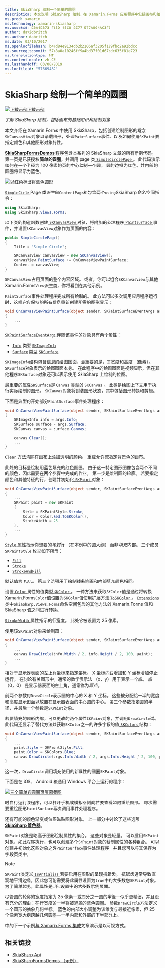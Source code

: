 ```yaml
---
title: SkiaSharp 绘制一个简单的圆圈
description: 本文说明 SkiaSharp 绘制，在 Xamarin.Forms 应用程序中包括画布和绘制对象的基础知识，并演示此示例代码。
ms.prod: xamarin
ms.technology: xamarin-skiasharp
ms.assetid: E3A4E373-F65D-45C8-8E77-577A804AC3F8
author: davidbritch
ms.author: dabritch
ms.date: 03/10/2017
ms.openlocfilehash: b4cd84e9134db2b2106af3205f189fbc2a92bdcc
ms.sourcegitcommit: 57e8a0a10246ff9a4bd37f01d67ddc635f81e723
ms.translationtype: MT
ms.contentlocale: zh-CN
ms.lasthandoff: 03/08/2019
ms.locfileid: "57669437"
---
```

# <a name="drawing-a-simple-circle-in-skiasharp"></a>SkiaSharp 绘制一个简单的圆圈

[![下载示例](~/media/shared/download.png)下载示例](https://developer.xamarin.com/samples/xamarin-forms/SkiaSharpForms/Demos/)

_了解 SkiaSharp 绘制，包括画布的基础知识和绘制对象_

本文介绍在 Xamarin.Forms 中使用 SkiaSharp，包括创建绘制图形的概念`SKCanvasView`对象以承载图形，处理`PaintSurface`事件，以及如何使用`SKPaint`要指定颜色和其他图形对象特性。

[ **SkiaSharpFormsDemos** ](https://developer.xamarin.com/samples/xamarin-forms/SkiaSharpForms/Demos/)程序包含本系列的 SkiaSharp 文章的所有示例代码。 第一页是已获授权**简单的圆圈**，并调用 page 类[ `SimpleCirclePage` ](https://github.com/xamarin/xamarin-forms-samples/blob/master/SkiaSharpForms/Demos/Demos/SkiaSharpFormsDemos/Basics/SimpleCirclePage.cs)。 此代码演示如何在一个半径为 100 像素的页的中心绘制一个圆。 圆的边框为红色，并内部的圆圈将显示为蓝色。

![](circle-images/circleexample.png "以红色标出将蓝色圆形")

[ `SimpleCirle` ](https://github.com/xamarin/xamarin-forms-samples/blob/master/SkiaSharpForms/Demos/Demos/SkiaSharpFormsDemos/Basics/SimpleCirclePage.cs) Page 类派生自`ContentPage`和包含两个`using`SkiaSharp 命名空间指令：

```csharp
using SkiaSharp;
using SkiaSharp.Views.Forms;
```

以下类的构造函数创建[ `SKCanvasView` ](xref:SkiaSharp.Views.Forms.SKCanvasView)对象，将附加的处理程序[ `PaintSurface` ](xref:SkiaSharp.Views.Forms.SKCanvasView.PaintSurface)事件，并设置`SKCanvasView`对象作为页面的内容：

```csharp
public SimpleCirclePage()
{
    Title = "Simple Circle";

    SKCanvasView canvasView = new SKCanvasView();
    canvasView.PaintSurface += OnCanvasViewPaintSurface;
    Content = canvasView;
}
```

`SKCanvasView`占用页面的整个内容区域。 或者，你可以组合`SKCanvasView`与其他 Xamarin.Forms`View`派生类，你将看到在其他示例。

`PaintSurface`事件处理程序完成所有绘制的。 此方法可以多次调用应用程序运行时，这样它应保持的所有信息重新创建所需的图形显示：

```csharp
void OnCanvasViewPaintSurface(object sender, SKPaintSurfaceEventArgs args)
{
    ...
}

```

[ `SKPaintSurfaceEventArgs` ](xref:SkiaSharp.Views.Forms.SKPaintSurfaceEventArgs)伴随该事件的对象具有两个属性：

- [`Info`](xref:SkiaSharp.Views.Forms.SKPaintSurfaceEventArgs.Info) 类型 [`SKImageInfo`](xref:SkiaSharp.SKImageInfo)
- [`Surface`](xref:SkiaSharp.Views.Forms.SKPaintSurfaceEventArgs.Surface) 类型 [`SKSurface`](xref:SkiaSharp.SKSurface)

`SKImageInfo`结构包含信息的绘图图面，最重要的是，其宽度和高度 （像素）。 `SKSurface`对象表示的绘图图面本身。 在此程序中的绘图图面是视频显示，但在其他程序`SKSurface`对象还可以表示使用 SkiaSharp 上绘制的位图。

最重要的属性`SKSurface`是[ `Canvas` ](xref:SkiaSharp.SKSurface.Canvas)类型的[ `SKCanvas` ](xref:SkiaSharp.SKCanvas)。 此类是绘图上下文用于执行实际绘制的图形。 `SKCanvas`对象将封装图形状态，其中包括图形转换和剪辑。

下面是典型的开始部分`PaintSurface`事件处理程序：

```csharp
void OnCanvasViewPaintSurface(object sender, SKPaintSurfaceEventArgs args)
{
    SKImageInfo info = args.Info;
    SKSurface surface = args.Surface;
    SKCanvas canvas = surface.Canvas;

    canvas.Clear();
    ...
}

```

[ `Clear` ](xref:SkiaSharp.SKCanvas.Clear)方法清除在画布上添加透明的颜色。 重载允许您指定背景色的画布。

此处的目标是绘制用蓝色填充的红色圆圈。 由于这一特定图形图像包含两个不同的颜色，因此需要在两个步骤中完成的作业。 第一步是绘制圆的轮廓。 若要指定颜色和其他特征的行，创建并初始化[ `SKPaint` ](xref:SkiaSharp.SKPaint)对象：

```csharp
void OnCanvasViewPaintSurface(object sender, SKPaintSurfaceEventArgs args)
{
    ...
    SKPaint paint = new SKPaint
    {
        Style = SKPaintStyle.Stroke,
        Color = Color.Red.ToSKColor(),
        StrokeWidth = 25
    };
    ...
}
```

[ `Style` ](xref:SkiaSharp.SKPaint.Style)属性指示你想要的*笔划*行 （在本例中的圆大纲） 而非*填充*内部。 三个成员[ `SKPaintStyle` ](xref:SkiaSharp.SKPaintStyle)枚举如下所示：

- [`Fill`](xref:SkiaSharp.SKPaintStyle.Fill)
- [`Stroke`](xref:SkiaSharp.SKPaintStyle.Stroke)
- [`StrokeAndFill`](xref:SkiaSharp.SKPaintStyle.StrokeAndFill)

默认值为 `Fill`。 第三个选项用于绘制线条笔画和内部填充颜色相同。

设置[ `Color` ](xref:SkiaSharp.SKPaint.Color)属性的值类型[ `SKColor` ](xref:SkiaSharp.SKColor)。 一种方法来获取`SKColor`值是通过将转换 Xamarin.Forms`Color`值设置为`SKColor`值使用扩展方法[ `ToSKColor` ](xref:SkiaSharp.Views.Forms.Extensions.ToSKColor*)。 [ `Extensions` ](xref:SkiaSharp.Views.Forms.Extensions)类中`SkiaSharp.Views.Forms`命名空间包含的其他方法的 Xamarin.Forms 值和 SkiaSharp 值之间进行转换。

[ `StrokeWidth` ](xref:SkiaSharp.SKPaint.StrokeWidth)属性指示的行宽度。 此处它被设置为 25 像素。

使用该`SKPaint`对象来绘制圆：

```csharp
void OnCanvasViewPaintSurface(object sender, SKPaintSurfaceEventArgs args)
{
    ...
    canvas.DrawCircle(info.Width / 2, info.Height / 2, 100, paint);
    ...
}
```

相对于显示器表面的左上角坐标来指定坐标。 X 坐标向右增加和 Y 坐标增加停止运行。 在讨论有关图形中，通常的数学表示法 （x，y） 用于表示一个点。 点 （0，0） 是显示器表面的左上角，通常称为*原点*。

前两个参数的`DrawCircle`表示圆的中心的 X 和 Y 坐标。 这些被分配给一半的宽度和高度显示图面以放置在显示器表面的中心圆的中心。 第三个参数指定圆的半径，并最后一个参数是`SKPaint`对象。

若要填充的圆形内部，可以更改的两个属性`SKPaint`对象，并调用`DrawCircle`试。 此代码还显示了替代方法以获取`SKColor`之一的许多字段的值[ `SKColors` ](xref:SkiaSharp.SKColors)结构：

```csharp
void OnCanvasViewPaintSurface(object sender, SKPaintSurfaceEventArgs args)
{
    ...
    paint.Style = SKPaintStyle.Fill;
    paint.Color = SKColors.Blue;
    canvas.DrawCircle(args.Info.Width / 2, args.Info.Height / 2, 100, paint);
}
```
这一次，`DrawCircle`调用填充使用的新属性的圆圈`SKPaint`对象。

下面是在 iOS、 Android 和通用 Windows 平台上运行的程序：

[![](circle-images/simplecircle-small.png "三个简单的圆圈页屏幕截图")](circle-images/simplecircle-large.png#lightbox "三个简单的圆圈页屏幕截图")

时自行运行该程序，可以打开手机或模拟器侧向若要查看如何重绘图形。 每次需要重绘图形`PaintSurface`再次调用事件处理程序。

还有可能的颜色渐变或位图磁贴图形对象。 上一部分中讨论了这些选项[ **SkiaSharp 着色器**](../effects/shaders/index.md)。

`SKPaint`对象是略高于图形绘制属性的集合。 这些对象是轻量。 可以重用`SKPaint`对象，如此程序执行，也可以创建多个`SKPaint`对象的绘制属性的各种组合。 可以创建并初始化这些对象之外`PaintSurface`事件处理程序，并且您可以将其保存为字段页类中。

> [!NOTE]
> `SKPaint`类定义[ `IsAntialias` ](xref:SkiaSharp.SKPaint.IsAntialias)若要启用在图形的呈现抗锯齿。 抗锯齿通常导致直观地平滑边缘，因此您可能需要将此属性设置为`true`中的大多数您`SKPaint`对象。 为了简单起见，此属性是_不_设置中的大多数示例页面。

尽管圆的轮廓的宽度指定为 25 像素&mdash;或四分之一圆的半径&mdash;似乎更精细，并且没有充分的理由：在行宽度的一半将被遮盖的蓝色圆圈。 参数`DrawCircle`方法定义一个圆形的抽象几何坐标。 蓝色的内部大小调整为该维度与最接近像素，但 25 个像素宽大纲跨越几何圆圈&mdash;一半内部和外部的下半部分上。

中的下一个示例[与 Xamarin.Forms 集成](~/xamarin-forms/user-interface/graphics/skiasharp/basics/integration.md)文章演示是以可视方式。


## <a name="related-links"></a>相关链接

- [SkiaSharp Api](https://docs.microsoft.com/dotnet/api/skiasharp)
- [SkiaSharpFormsDemos （示例）](https://developer.xamarin.com/samples/xamarin-forms/SkiaSharpForms/Demos/)

